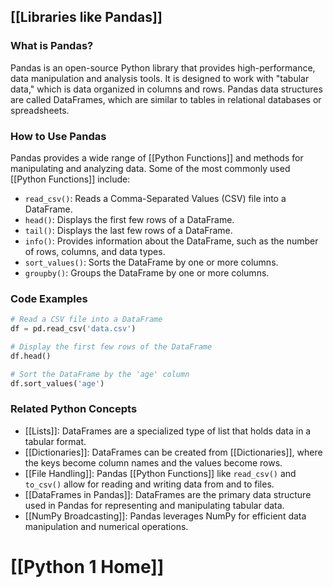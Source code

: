 ## [[Libraries like Pandas]]

### What is Pandas?
Pandas is an open-source Python library that provides high-performance, data manipulation and analysis tools. It is designed to work with "tabular data," which is data organized in columns and rows. Pandas data structures are called DataFrames, which are similar to tables in relational databases or spreadsheets.

### How to Use Pandas

Pandas provides a wide range of [[Python Functions]] and methods for manipulating and analyzing data. Some of the most commonly used [[Python Functions]] include:

- `read_csv()`: Reads a Comma-Separated Values (CSV) file into a DataFrame.
- `head()`: Displays the first few rows of a DataFrame.
- `tail()`: Displays the last few rows of a DataFrame.
- `info()`: Provides information about the DataFrame, such as the number of rows, columns, and data types.
- `sort_values()`: Sorts the DataFrame by one or more columns.
- `groupby()`: Groups the DataFrame by one or more columns.

### Code Examples

```python
# Read a CSV file into a DataFrame
df = pd.read_csv('data.csv')

# Display the first few rows of the DataFrame
df.head()
```

```python
# Sort the DataFrame by the 'age' column
df.sort_values('age')
```

### Related Python Concepts

- [[Lists]]: DataFrames are a specialized type of list that holds data in a tabular format.
- [[Dictionaries]]: DataFrames can be created from [[Dictionaries]], where the keys become column names and the values become rows.
- [[File Handling]]: Pandas [[Python Functions]] like `read_csv()` and `to_csv()` allow for reading and writing data from and to files.
- [[DataFrames in Pandas]]: DataFrames are the primary data structure used in Pandas for representing and manipulating tabular data.
- [[NumPy Broadcasting]]: Pandas leverages NumPy for efficient data manipulation and numerical operations.
# [[Python 1 Home]]